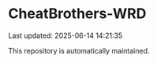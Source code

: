 # CheatBrothers-WRD

Last updated: 2025-06-14 14:21:35

This repository is automatically maintained.
